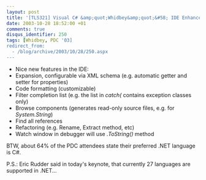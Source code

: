 ```yaml
---
layout: post
title: '[TLS321] Visual C# &amp;quot;Whidbey&amp;quot;&#58; IDE Enhancement for the C# Developer'
date: 2003-10-28 18:52:00 +01
comments: true
disqus_identifier: 250
tags: [Whidbey, PDC '03]
redirect_from:
  - /blog/archive/2003/10/28/250.aspx
---
```


-   Nice new features in the IDE:
-   Expansion, configurable via XML schema (e.g. automatic getter and setter for properties)
-   Code formatting (customizable)
-   Filter completion list (e.g. the list in *catch(* contains exception classes only)
-   Browse components (generates read-only source files, e.g. for *System.String*)
-   Find all references
-   Refactoring (e.g. Rename, Extract method, etc)
-   Watch window in debugger will use *.ToString()* method

BTW, about 64% of the PDC attendees state their preferred .NET language is C\#.

P.S.: Eric Rudder said in today's keynote, that currently 27 languages are supported in .NET...


